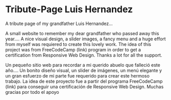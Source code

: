 # Tribute-Page Luis Hernandez

 A tribute page of my grandfather Luis Hernandez...
 
A small website to remember my dear grandfather who passed away this year....
A nice visual design, a slider images, a fancy menu and a huge effort from  myself was requiered  to create this lovely work. 
The idea of this project was from FreeCodeCamp (link) program in order to get a certification from Responsive Web Design. Thanks a lot for all the support.

Un pequeño sitio web para recordar a mi querido abuelo que falleció este año....
Un bonito diseño visual, un slider de imágenes, un menú elegante y un gran esfuerzo de mi parte fue requerido para crear este hermoso trabajo. 
La idea de este proyecto fue a partir del programa FreeCodeCamp (link) para conseguir una certificación de Responsive Web Design. Muchas gracias por todo el apoyo
